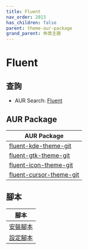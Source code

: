 ```yaml
---
title: Fluent
nav_order: 2013
has_children: false
parent: theme-aur-package
grand_parent: 佈景主題
---
```



# Fluent


## 查詢

* AUR Search: [Fluent](https://aur.archlinux.org/packages?O=0&SeB=nd&K=Fluent&outdated=&SB=m&SO=d&PP=50&submit=Go)


## AUR Package

| AUR Package |
| --- |
| [fluent-kde-theme-git](https://aur.archlinux.org/packages/fluent-kde-theme-git) |
| [fluent-gtk-theme-git](https://aur.archlinux.org/packages/fluent-gtk-theme-git) |
| [fluent-icon-theme-git](https://aur.archlinux.org/packages/fluent-icon-theme-git) |
| [fluent-cursor-theme-git](https://aur.archlinux.org/packages/fluent-cursor-theme-git) |


## 腳本

| 腳本 |
| --- |
| [安裝腳本](https://github.com/samwhelp/ezarcher-adjustment/tree/main/prototype/theme/fluent) |
| [設定腳本](https://github.com/samwhelp/ezarcher-adjustment/tree/main/prototype/de/kde-plasma/part/style/kde-plasma-style-fluent-dark-breeze) |
